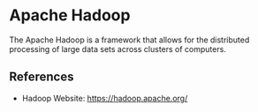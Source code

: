 # Apache Hadoop

The Apache Hadoop is a framework that allows for the distributed processing of large data sets across clusters of computers.

## References

- Hadoop Website: <https://hadoop.apache.org/>
